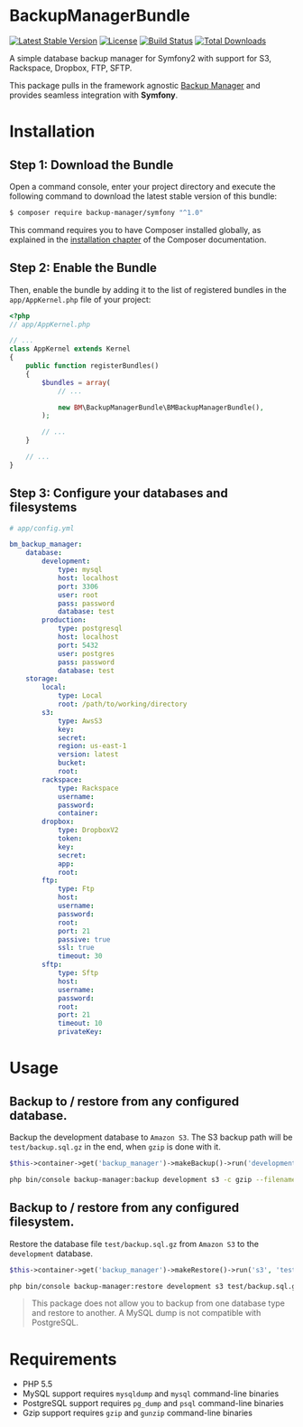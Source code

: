 BackupManagerBundle
===================

[![Latest Stable Version](https://poser.pugx.org/backup-manager/symfony/version.png)](https://packagist.org/packages/backup-manager/symfony)
[![License](https://poser.pugx.org/backup-manager/symfony/license.png)](https://packagist.org/packages/backup-manager/symfony)
[![Build Status](https://travis-ci.org/backup-manager/symfony.svg?branch=master)](https://travis-ci.org/backup-manager/symfony)
[![Total Downloads](https://poser.pugx.org/backup-manager/symfony/downloads.png)](https://packagist.org/packages/backup-manager/symfony)

A simple database backup manager for Symfony2 with support for S3, Rackspace, Dropbox, FTP, SFTP.

This package pulls in the framework agnostic [Backup Manager](https://github.com/backup-manager/backup-manager) and provides seamless integration with **Symfony**. 

Installation
============

Step 1: Download the Bundle
---------------------------

Open a command console, enter your project directory and execute the
following command to download the latest stable version of this bundle:

```bash
$ composer require backup-manager/symfony "^1.0"
```

This command requires you to have Composer installed globally, as explained
in the [installation chapter](https://getcomposer.org/doc/00-intro.md)
of the Composer documentation.

Step 2: Enable the Bundle
-------------------------

Then, enable the bundle by adding it to the list of registered bundles
in the `app/AppKernel.php` file of your project:

```php
<?php
// app/AppKernel.php

// ...
class AppKernel extends Kernel
{
    public function registerBundles()
    {
        $bundles = array(
            // ...

            new BM\BackupManagerBundle\BMBackupManagerBundle(),
        );

        // ...
    }

    // ...
}
```

Step 3: Configure your databases and filesystems
------------------------------------------------

```yaml
# app/config.yml

bm_backup_manager:
    database:
        development:
            type: mysql
            host: localhost
            port: 3306
            user: root
            pass: password
            database: test
        production:
            type: postgresql
            host: localhost
            port: 5432
            user: postgres
            pass: password
            database: test
    storage:
        local:
            type: Local
            root: /path/to/working/directory
        s3:
            type: AwsS3
            key:
            secret:
            region: us-east-1
            version: latest
            bucket:
            root:
        rackspace:
            type: Rackspace
            username:
            password:
            container:
        dropbox:
            type: DropboxV2
            token:
            key:
            secret:
            app:
            root:
        ftp:
            type: Ftp
            host:
            username:
            password:
            root:
            port: 21
            passive: true
            ssl: true
            timeout: 30
        sftp:
            type: Sftp
            host:
            username:
            password:
            root:
            port: 21
            timeout: 10
            privateKey:
```

Usage
=====

Backup to / restore from any configured database.
-------------------------------------------------

Backup the development database to `Amazon S3`. The S3 backup path will be `test/backup.sql.gz` in the end, when `gzip` is done with it.

```php
$this->container->get('backup_manager')->makeBackup()->run('development', [new Destination('s3', 'test/backup.sql')], 'gzip');
```

```bash
php bin/console backup-manager:backup development s3 -c gzip --filename test/backup.sql
```

Backup to / restore from any configured filesystem.
---------------------------------------------------

Restore the database file `test/backup.sql.gz` from `Amazon S3` to the `development` database.

```php
$this->container->get('backup_manager')->makeRestore()->run('s3', 'test/backup.sql.gz', 'development', 'gzip');
```

```bash
php bin/console backup-manager:restore development s3 test/backup.sql.gz -c gzip 
```

> This package does not allow you to backup from one database type and restore to another. A MySQL dump is not compatible with PostgreSQL.

Requirements
============

- PHP 5.5
- MySQL support requires `mysqldump` and `mysql` command-line binaries
- PostgreSQL support requires `pg_dump` and `psql` command-line binaries
- Gzip support requires `gzip` and `gunzip` command-line binaries
